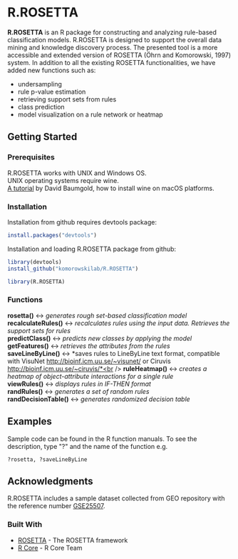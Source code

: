 <!--
  Title: RROSETTA
  Description: ROSETTA rough set classifier as a R package.
  Author: Mateusz Garbulowski
  -->
<meta name='keywords' content='rosetta, rough sets, classification'>

# R.ROSETTA

**R.ROSETTA** is an R package for constructing and analyzing rule-based classification models. R.ROSETTA is designed to support the overall data mining and knowledge discovery process. The presented tool is a more accessible and extended version of ROSETTA (Öhrn and Komorowski, 1997) system. In addition to all the existing ROSETTA functionalities, we have added new functions such as:
* undersampling
* rule p-value estimation
* retrieving support sets from rules
* class prediction
* model visualization on a rule network or heatmap

## Getting Started

### Prerequisites
R.ROSETTA works with UNIX and Windows OS.<br />
UNIX operating systems require wine.<br />
<a href="https://www.davidbaumgold.com/tutorials/wine-mac/" target="_blank">A tutorial</a> by David Baumgold, how to install wine on macOS platforms.

### Installation

Installation from github requires devtools package:
```R
install.packages("devtools")
```

Installation and loading R.ROSETTA package from github:
```R
library(devtools)
install_github("komorowskilab/R.ROSETTA")

library(R.ROSETTA)
```
### Functions
**rosetta()** <-> *generates rough set-based classification model*<br />
**recalculateRules()** <-> *recalculates rules using the input data. Retrieves the support sets for rules*<br />
**predictClass()** <-> *predicts new classes by applying the model*<br />
**getFeatures()** <-> *retrieves the attributes from the rules*<br />
**saveLineByLine()** <-> *saves rules to LineByLine text format, compatible with VisuNet http://bioinf.icm.uu.se/~visunet/ or Ciruvis http://bioinf.icm.uu.se/~ciruvis/*<br />
**ruleHeatmap()** <-> *creates a heatmap of object-attribute interactions for a single rule*<br />
**viewRules()** <-> *displays rules in IF-THEN format*<br />
**randRules()** <-> *generates a set of random rules*<br />
**randDecisionTable()** <-> *generates randomized decision table*<br />

## Examples

Sample code can be found in the R function manuals. To see the description, type "?" and the name of the function e.g.
```
?rosetta, ?saveLineByLine
```

## Acknowledgments
R.ROSETTA includes a sample dataset collected from GEO repository with the reference number [GSE25507](https://www.ncbi.nlm.nih.gov/geo/query/acc.cgi?acc=GSE25507).


### Built With
* [ROSETTA](http://bioinf.icm.uu.se/rosetta/) - The ROSETTA framework
* [R Core](https://www.R-project.org/) - R Core Team
